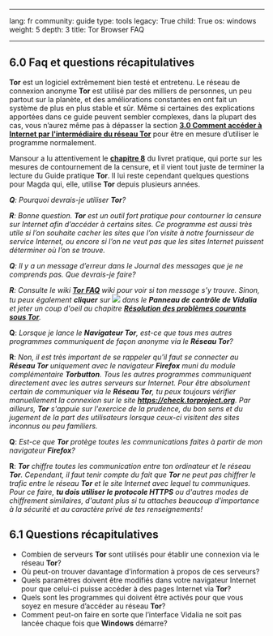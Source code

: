 

---

lang: fr
community: guide
type: tools
legacy: True
child: True
os: windows
weight: 5
depth: 3
title: Tor Browser FAQ

---

<a name="6.0"></a>
## 6.0 Faq et questions récapitulatives ##

**Tor** est un logiciel extrêmement bien testé et entretenu. Le réseau de connexion anonyme **Tor** est utilisé par des milliers de personnes, un peu partout sur la planète, et des améliorations constantes en ont fait un système de plus en plus stable et sûr. Même si certaines des explications apportées dans ce guide peuvent sembler complexes, dans la plupart des cas, vous n’aurez même pas à dépasser la section [**3.0 Comment accéder à Internet par l'intermédiaire du réseau Tor**](/fr/tor_reseau) pour être en mesure d’utiliser le programme normalement.

Mansour a lu attentivement le [**chapitre 8**](/fr/chapter-8) du livret pratique, qui porte sur les mesures de contournement de la censure, et il vient tout juste de terminer la lecture du Guide pratique **Tor**. Il lui reste cependant quelques questions pour Magda qui, elle, utilise **Tor** depuis plusieurs années. 

<div class="background" markdown="1"> 

***Q**: Pourquoi devrais-je utiliser **Tor**?*

***R**: Bonne question. **Tor** est un outil fort pratique pour contourner la censure sur Internet afin d’accéder à certains sites. Ce programme est aussi très utile si l’on souhaite cacher les sites que l’on visite à notre fournisseur de service Internet, ou encore si l’on ne veut pas que les sites Internet puissent déterminer où l’on se trouve.*

***Q**: Il y a un message d’erreur dans le Journal des messages que je ne comprends pas. Que devrais-je faire?*

***R**: Consulte le wiki [**Tor FAQ**](https://trac.torproject.org/projects/tor/wiki/TheOnionRouter/TorFAQ) wiki pour voir si ton message s’y trouve. Sinon, tu peux également **cliquer** sur ![](/sbox/screen/tor-fr/88.png) dans le **Panneau de contrôle de Vidalia** et jeter un coup d'oeil au chapitre [**Résolution des problèmes courants sous Tor**](/fr/tor_vidaliacontrol).*

**Q**: *Lorsque je lance le **Navigateur Tor**, est-ce que tous mes autres programmes communiquent de façon anonyme via le **Réseau Tor**?*

**R**: *Non, il est très important de se rappeler qu'il faut se connecter au **Réseau Tor** uniquement avec le navigateur **Firefox** muni du module complémentaire **Torbutton**. Tous les autres programmes communiquent directement avec les autres serveurs sur Internet. Pour être absolument certain de communiquer via le **Réseau Tor**, tu peux toujours vérifier manuellement la connexion sur le site **https://check.torproject.org**. Par ailleurs, **Tor** s'appuie sur l'exercice de la prudence, du bon sens et du jugement de la part des utilisateurs lorsque ceux-ci visitent des sites inconnus ou peu familiers.*

**Q**: *Est-ce que **Tor** protège toutes les communications faites à partir de mon navigateur **Firefox**?*

**R**: ***Tor** chiffre toutes les communication entre ton ordinateur et le réseau **Tor**. Cependant, il faut tenir compte du fait que **Tor** ne peut pas chiffrer le trafic entre le réseau **Tor** et le site Internet avec lequel tu communiques. Pour ce faire, **tu dois utiliser le protocole HTTPS** ou d'autres modes de chiffrement similaires, d'autant plus si tu attaches beaucoup d'importance à la sécurité et au caractère privé de tes renseignements!*

</div>

<a name="6.1"></a>
## 6.1 Questions récapitulatives ##

- Combien de serveurs **Tor** sont utilisés pour établir une connexion via le réseau **Tor**? 
- Où peut-on trouver davantage d’information à propos de ces serveurs?
- Quels paramètres doivent être modifiés dans votre navigateur Internet pour que celui-ci puisse accéder à des pages Internet via **Tor**?
- Quels sont les programmes qui doivent être activés pour que vous soyez en mesure d’accéder au réseau **Tor**?  
- Comment peut-on faire en sorte que l’interface Vidalia ne soit pas lancée chaque fois que **Windows** démarre?

